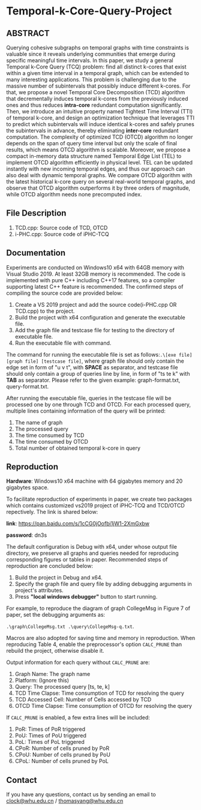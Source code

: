 # Temporal-k-Core-Query-Project

## ABSTRACT

Querying cohesive subgraphs on temporal graphs with time constraints is valuable since it reveals underlying communities that emerge during specific meaningful time intervals. In this paper, we study a general Temporal k-Core Query (TCQ) problem: find all distinct k-cores that exist within a given time interval in a temporal graph, which can be extended to many interesting applications. This problem is challenging due to the massive number of subintervals that possibly induce different k-cores. For that, we propose a novel Temporal Core Decomposition (TCD) algorithm that decrementally induces temporal k-cores from the previously induced ones and thus reduces **intra-core** redundant computation significantly. Then, we introduce an intuitive property named Tightest Time Interval (TTI) of temporal k-core, and design an optimization technique that leverages TTI to predict which subintervals will induce identical k-cores and safely prunes the subintervals in advance, thereby eliminating **inter-core** redundant computation. The complexity of optimized TCD (OTCD) algorithm no longer depends on the span of query time interval but only the scale of final results, which means OTCD algorithm is scalable. Moreover, we propose a compact in-memory data structure named Temporal Edge List (TEL) to implement OTCD algorithm efficiently in physical level. TEL can be updated instantly with new incoming temporal edges, and thus our approach can also deal with dynamic temporal graphs. We compare OTCD algorithm with the latest historical k-core query on several real-world temporal graphs, and observe that OTCD algorithm outperforms it by three orders of magnitude, while OTCD algorithm needs none precomputed index.

## File Description
1. TCD.cpp: Source code of TCD, OTCD
2. i-PHC.cpp: Source code of iPHC-TCQ

## Documentation
Experiments are conducted on Windows10 x64 with 64GB memory with Visual Studio 2019. At least 32GB memory is recommended. The code is implemented with pure C++ including C++17 features, so a compiler supporting latest C++ feature is recommended. The confirmed steps of compiling the source code are provided below:

1. Create a VS 2019 project and add the source code(i-PHC.cpp OR TCD.cpp) to the project.
2. Build the project with x64 configuration and generate the executable file.
3. Add the graph file and testcase file for testing to the directory of executable file.
4. Run the executable file with command.

The command for running the executable file is set as follows:```.\[exe file] [graph file] [testcase file]```, where graph file should only contain the edge set in form of "u v t", with **SPACE** as separator, and testcase file should only contain a group of queries line by line, in form of "ts te k" with **TAB** as separator. Please refer to the given example: graph-format.txt, query-format.txt.

After running the executable file, queries in the testcase file will be processed one by one through TCD and OTCD. For each processed query, multiple lines containing information of the query will be printed:
1. The name of graph
2. The processed query
3. The time consumed by TCD
4. The time consumed by OTCD
5. Total number of obtained temporal k-core in query

## Reproduction
**Hardware**: Windows10 x64 machine with 64 gigabytes memory and 20 gigabytes space.

To facilitate reproduction of experiments in paper, we create two packages which contains customized vs2019 project of iPHC-TCQ and TCD/OTCD repectively. The link is shared below:

**link**: https://pan.baidu.com/s/1cCG0jOofbi1jW1-2XmGxbw

**password**: dn3s

The default configuration is Debug with x64, under whose output file directory, we preserve all graphs and queries needed for reproducing corresponding figures or tables in paper. Recommended steps of reproduction are concluded below:

1. Build the project in Debug and x64.
2. Specify the graph file and query file by adding debugging arguments in project's attributes.
3. Press **"local windows debugger"** button to start running.

For example, to reproduce the diagram of graph CollegeMsg in Figure 7 of paper, set the debugging arguments as: 

``.\graph\CollegeMsg.txt .\query\CollegeMsg-q.txt``.

Macros are also adopted for saving time and memory in reproduction. When reproducing Table 4, enable the preprocessor's option ``CALC_PRUNE`` than rebuild the project, otherwise disable it.

Output information for each query without ``CALC_PRUNE`` are:

1. Graph Name: The graph name
2. Platform: (Ignore this)
3. Query: The processed query [ts, te, k]
4. TCD Time Clapse: Time consumption of TCD for resolving the query
5. TCD Accessed Cell: Number of Cells accessed by TCD
6. OTCD Time Clapse: Time consumption of OTCD for resolving the query

If ``CALC_PRUNE`` is enabled, a few extra lines will be included:

1. PoR: Times of PoR triggered
2. PoU: Times of PoU triggered
3. PoL: Times of PoL triggered
4. CPoR: Number of cells pruned by PoR
5. CPoU: Number of cells pruned by PoU
6. CPoL: Number of cells pruned by PoL

## Contact
If you have any questions, contact us by sending an email to clock@whu.edu.cn / thomasyang@whu.edu.cn
